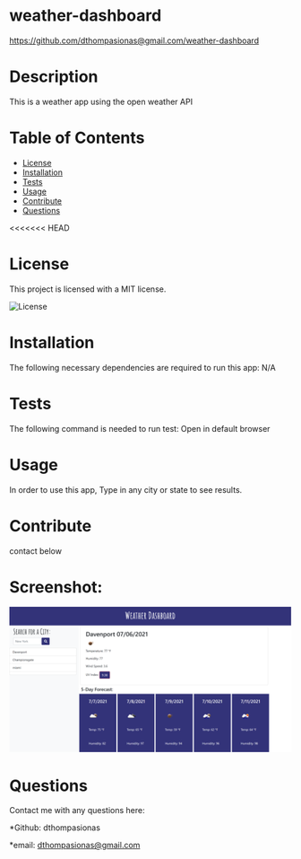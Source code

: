 # weather-dashboard 

https://github.com/dthompasionas@gmail.com/weather-dashboard

# Description
This is a weather app using the open weather API

# Table of Contents
* [License](#license) 
* [Installation](#installation)
* [Tests](#tests)
* [Usage](#usage)
* [Contribute](#contribute)
* [Questions](#questions)

<<<<<<< HEAD
# License 
This project is licensed with a MIT license.

![License](https://img.shields.io/badge/License-MIT-blue.svg)

# Installation
The following necessary dependencies are required to run this app: N/A 


# Tests
The following command is needed to run test: Open in default browser

# Usage
In order to use this app, Type in any city or state to see results.

# Contribute
contact below

# Screenshot:

![](/assets/images/my-weather-dash.png)

# Questions
Contact me with any questions here:

*Github: dthompasionas

*email: dthompasionas@gmail.com 

